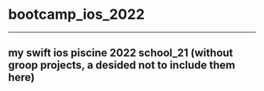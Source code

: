 # bootcamp_ios_2022
---
my swift ios piscine 2022 school_21
(without groop projects, a desided not to include them here)
---
